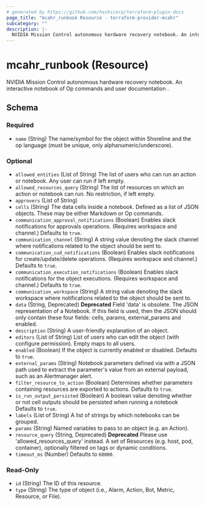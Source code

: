 ```yaml
---
# generated by https://github.com/hashicorp/terraform-plugin-docs
page_title: "mcahr_runbook Resource - terraform-provider-mcahr"
subcategory: ""
description: |-
  NVIDIA Mission Control autonomous hardware recovery notebook. An interactive notebook of Op commands and user documentation .
---
```


# mcahr_runbook (Resource)

NVIDIA Mission Control autonomous hardware recovery notebook. An interactive notebook of Op commands and user documentation .



<!-- schema generated by tfplugindocs -->
## Schema

### Required

- `name` (String) The name/symbol for the object within Shoreline and the op language (must be unique, only alphanumeric/underscore).

### Optional

- `allowed_entities` (List of String) The list of users who can run an action or notebook. Any user can run if left empty.
- `allowed_resources_query` (String) The list of resources on which an action or notebook can run. No restriction, if left empty.
- `approvers` (List of String)
- `cells` (String) The data cells inside a notebook. Defined as a list of JSON objects. These may be either Markdown or Op commands.
- `communication_approval_notifications` (Boolean) Enables slack notifications for approvals operations. (Requires workspace and channel.) Defaults to `true`.
- `communication_channel` (String) A string value denoting the slack channel where notifications related to the object should be sent to.
- `communication_cud_notifications` (Boolean) Enables slack notifications for create/update/delete operations. (Requires workspace and channel.) Defaults to `true`.
- `communication_execution_notifications` (Boolean) Enables slack notifications for the object executions. (Requires workspace and channel.) Defaults to `true`.
- `communication_workspace` (String) A string value denoting the slack workspace where notifications related to the object should be sent to.
- `data` (String, Deprecated) **Deprecated** Field 'data' is obsolete. The JSON representation of a Notebook. If this field is used, then the JSON should only contain these four fields: cells, params, external_params and enabled.
- `description` (String) A user-friendly explanation of an object.
- `editors` (List of String) List of users who can edit the object (with configure permission). Empty maps to all users.
- `enabled` (Boolean) If the object is currently enabled or disabled. Defaults to `true`.
- `external_params` (String) Notebook parameters defined via with a JSON path used to extract the parameter's value from an external payload, such as an Alertmanager alert.
- `filter_resource_to_action` (Boolean) Determines whether parameters containing resources are exported to actions. Defaults to `true`.
- `is_run_output_persisted` (Boolean) A boolean value denoting whether or not cell outputs should be persisted when running a notebook Defaults to `true`.
- `labels` (List of String) A list of strings by which notebooks can be grouped.
- `params` (String) Named variables to pass to an object (e.g. an Action).
- `resource_query` (String, Deprecated) **Deprecated** Please use 'allowed_resources_query' instead. A set of Resources (e.g. host, pod, container), optionally filtered on tags or dynamic conditions.
- `timeout_ms` (Number) Defaults to `60000`.

### Read-Only

- `id` (String) The ID of this resource.
- `type` (String) The type of object (i.e., Alarm, Action, Bot, Metric, Resource, or File).
